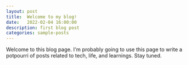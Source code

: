 ```yaml
---
layout: post
title:  Welcome to my blog!
date:   2022-02-04 16:00:00
description: first blog post
categories: sample-posts
---
```


Welcome to this blog page. I'm probably going to use this page to write a potpourri of posts related to tech,
life, and learnings. Stay tuned.
